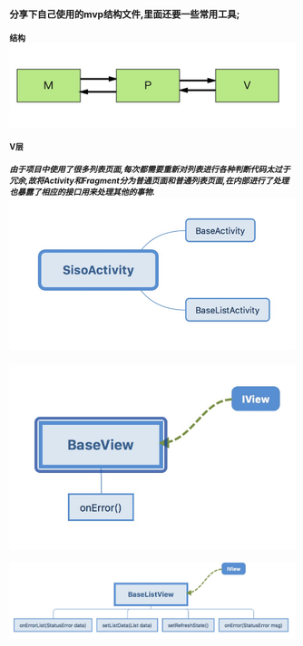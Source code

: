 ### 分享下自己使用的mvp结构文件,里面还要一些常用工具;

#### 结构![MVP](https://github.com/wenbinAndroid/mvpdemo/blob/master/image/A74F0D09-C4F5-4959-80DB-56B5EFF29EF3.png)

#### V层
##### 由于项目中使用了很多列表页面,每次都需要重新对列表进行各种判断代码太过于冗余,故将Activity和Fragment分为普通页面和普通列表页面,在内部进行了处理也暴露了相应的接口用来处理其他的事物.![SisoActivity](https://github.com/wenbinAndroid/mvpdemo/blob/master/image/89D2AAE3-E292-4EC8-95C7-38CF635C066F.png)

#### ![BaseView](https://github.com/wenbinAndroid/mvpdemo/blob/master/image/C2ACD235-54BE-4823-AEA9-429700E2D446.png)
#### ![BaseListview](https://github.com/wenbinAndroid/mvpdemo/blob/master/image/F0196300-C637-4998-94EB-957A38DB8C00.png)




